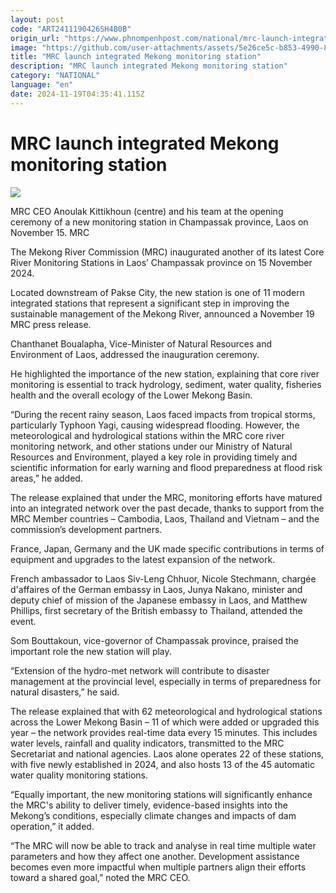 ```yaml
---
layout: post
code: "ART2411190426SH4B0B"
origin_url: "https://www.phnompenhpost.com/national/mrc-launch-integrated-mekong-monitoring-station"
image: "https://github.com/user-attachments/assets/5e26ce5c-b853-4990-8411-7f7c75f72a89"
title: "MRC launch integrated Mekong monitoring station"
description: "​​MRC launch integrated Mekong monitoring station​"
category: "NATIONAL"
language: "en"
date: 2024-11-19T04:35:41.115Z
---
```


# MRC launch integrated Mekong monitoring station

![](https://github.com/user-attachments/assets/5bdbe5ef-70f8-4d30-a61b-e2ad2f479f13)

MRC CEO Anoulak Kittikhoun (centre) and his team at the opening ceremony of a new monitoring station in Champassak province, Laos on November 15. MRC

The Mekong River Commission (MRC) inaugurated another of its latest Core River Monitoring Stations in Laos’ Champassak province on 15 November 2024.

Located downstream of Pakse City, the new station is one of 11 modern integrated stations that represent a significant step in improving the sustainable management of the Mekong River, announced a November 19 MRC press release.

Chanthanet Boualapha, Vice-Minister of Natural Resources and Environment of Laos, addressed the inauguration ceremony.

He highlighted the importance of the new station, explaining that core river monitoring is essential to track hydrology, sediment, water quality, fisheries health and the overall ecology of the Lower Mekong Basin.

“During the recent rainy season, Laos faced impacts from tropical storms, particularly Typhoon Yagi, causing widespread flooding. However, the meteorological and hydrological stations within the MRC core river monitoring network, and other stations under our Ministry of Natural Resources and Environment, played a key role in providing timely and scientific information for early warning and flood preparedness at flood risk areas,” he added.

The release explained that under the MRC, monitoring efforts have matured into an integrated network over the past decade, thanks to support from the MRC Member countries – Cambodia, Laos, Thailand and Vietnam – and the commission’s development partners. 

France, Japan, Germany and the UK made specific contributions in terms of equipment and upgrades to the latest expansion of the network.

French ambassador to Laos Siv-Leng Chhuor, Nicole Stechmann, chargée d'affaires of the German embassy in Laos, Junya Nakano, minister and deputy chief of mission of the Japanese embassy in Laos, and Matthew Phillips, first secretary of the British embassy to Thailand, attended the event. 

Som Bouttakoun, vice-governor of Champassak province, praised the important role the new station will play.

“Extension of the hydro-met network will contribute to disaster management at the provincial level, especially in terms of preparedness for natural disasters,” he said.

The release explained that with 62 meteorological and hydrological stations across the Lower Mekong Basin – 11 of which were added or upgraded this year – the network provides real-time data every 15 minutes. This includes water levels, rainfall and quality indicators, transmitted to the MRC Secretariat and national agencies. Laos alone operates 22 of these stations, with five newly established in 2024, and also hosts 13 of the 45 automatic water quality monitoring stations. 

“Equally important, the new monitoring stations will significantly enhance the MRC's ability to deliver timely, evidence-based insights into the Mekong’s conditions, especially climate changes and impacts of dam operation,” it added.

“The MRC will now be able to track and analyse in real time multiple water parameters and how they affect one another. Development assistance becomes even more impactful when multiple partners align their efforts toward a shared goal,” noted the MRC CEO.